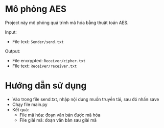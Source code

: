 # Mô phỏng AES
Project này mô phỏng quá trình mã hóa bằng thuật toán AES.

Input:
- File text: `Sender/send.txt`

Output: 
- File encrypted: `Receiver/cipher.txt`
- File text: `Receiver/receiver.txt`

# Hướng dẫn sử dụng
- Vào trong file send.txt, nhập nội dung muốn truyền tải, sau đó nhấn save
- Chạy file main.py
- Kết quả: 
  - File mã hóa: đoạn văn bản được mã hóa
  - File giải mã: đoạn văn bản sau giải mã